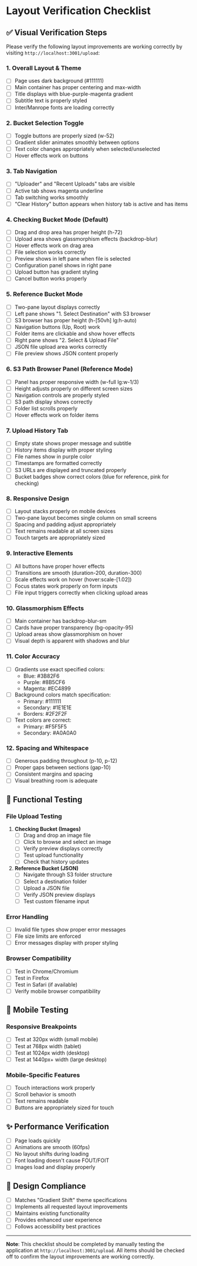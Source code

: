 # Layout Verification Checklist

## ✅ Visual Verification Steps

Please verify the following layout improvements are working correctly by visiting `http://localhost:3001/upload`:

### 1. **Overall Layout & Theme**
- [ ] Page uses dark background (#111111)
- [ ] Main container has proper centering and max-width
- [ ] Title displays with blue-purple-magenta gradient
- [ ] Subtitle text is properly styled
- [ ] Inter/Manrope fonts are loading correctly

### 2. **Bucket Selection Toggle**
- [ ] Toggle buttons are properly sized (w-52)
- [ ] Gradient slider animates smoothly between options
- [ ] Text color changes appropriately when selected/unselected
- [ ] Hover effects work on buttons

### 3. **Tab Navigation**
- [ ] "Uploader" and "Recent Uploads" tabs are visible
- [ ] Active tab shows magenta underline
- [ ] Tab switching works smoothly
- [ ] "Clear History" button appears when history tab is active and has items

### 4. **Checking Bucket Mode (Default)**
- [ ] Drag and drop area has proper height (h-72)
- [ ] Upload area shows glassmorphism effects (backdrop-blur)
- [ ] Hover effects work on drag area
- [ ] File selection works correctly
- [ ] Preview shows in left pane when file is selected
- [ ] Configuration panel shows in right pane
- [ ] Upload button has gradient styling
- [ ] Cancel button works properly

### 5. **Reference Bucket Mode**
- [ ] Two-pane layout displays correctly
- [ ] Left pane shows "1. Select Destination" with S3 browser
- [ ] S3 browser has proper height (h-[50vh] lg:h-auto)
- [ ] Navigation buttons (Up, Root) work
- [ ] Folder items are clickable and show hover effects
- [ ] Right pane shows "2. Select & Upload File"
- [ ] JSON file upload area works correctly
- [ ] File preview shows JSON content properly

### 6. **S3 Path Browser Panel (Reference Mode)**
- [ ] Panel has proper responsive width (w-full lg:w-1/3)
- [ ] Height adjusts properly on different screen sizes
- [ ] Navigation controls are properly styled
- [ ] S3 path display shows correctly
- [ ] Folder list scrolls properly
- [ ] Hover effects work on folder items

### 7. **Upload History Tab**
- [ ] Empty state shows proper message and subtitle
- [ ] History items display with proper styling
- [ ] File names show in purple color
- [ ] Timestamps are formatted correctly
- [ ] S3 URLs are displayed and truncated properly
- [ ] Bucket badges show correct colors (blue for reference, pink for checking)

### 8. **Responsive Design**
- [ ] Layout stacks properly on mobile devices
- [ ] Two-pane layout becomes single column on small screens
- [ ] Spacing and padding adjust appropriately
- [ ] Text remains readable at all screen sizes
- [ ] Touch targets are appropriately sized

### 9. **Interactive Elements**
- [ ] All buttons have proper hover effects
- [ ] Transitions are smooth (duration-200, duration-300)
- [ ] Scale effects work on hover (hover:scale-[1.02])
- [ ] Focus states work properly on form inputs
- [ ] File input triggers correctly when clicking upload areas

### 10. **Glassmorphism Effects**
- [ ] Main container has backdrop-blur-sm
- [ ] Cards have proper transparency (bg-opacity-95)
- [ ] Upload areas show glassmorphism on hover
- [ ] Visual depth is apparent with shadows and blur

### 11. **Color Accuracy**
- [ ] Gradients use exact specified colors:
  - Blue: #3B82F6
  - Purple: #8B5CF6
  - Magenta: #EC4899
- [ ] Background colors match specification:
  - Primary: #111111
  - Secondary: #1E1E1E
  - Borders: #2F2F2F
- [ ] Text colors are correct:
  - Primary: #F5F5F5
  - Secondary: #A0A0A0

### 12. **Spacing and Whitespace**
- [ ] Generous padding throughout (p-10, p-12)
- [ ] Proper gaps between sections (gap-10)
- [ ] Consistent margins and spacing
- [ ] Visual breathing room is adequate

## 🔧 Functional Testing

### File Upload Testing
1. **Checking Bucket (Images)**
   - [ ] Drag and drop an image file
   - [ ] Click to browse and select an image
   - [ ] Verify preview displays correctly
   - [ ] Test upload functionality
   - [ ] Check that history updates

2. **Reference Bucket (JSON)**
   - [ ] Navigate through S3 folder structure
   - [ ] Select a destination folder
   - [ ] Upload a JSON file
   - [ ] Verify JSON preview displays
   - [ ] Test custom filename input

### Error Handling
- [ ] Invalid file types show proper error messages
- [ ] File size limits are enforced
- [ ] Error messages display with proper styling

### Browser Compatibility
- [ ] Test in Chrome/Chromium
- [ ] Test in Firefox
- [ ] Test in Safari (if available)
- [ ] Verify mobile browser compatibility

## 📱 Mobile Testing

### Responsive Breakpoints
- [ ] Test at 320px width (small mobile)
- [ ] Test at 768px width (tablet)
- [ ] Test at 1024px width (desktop)
- [ ] Test at 1440px+ width (large desktop)

### Mobile-Specific Features
- [ ] Touch interactions work properly
- [ ] Scroll behavior is smooth
- [ ] Text remains readable
- [ ] Buttons are appropriately sized for touch

## ✨ Performance Verification

- [ ] Page loads quickly
- [ ] Animations are smooth (60fps)
- [ ] No layout shifts during loading
- [ ] Font loading doesn't cause FOUT/FOIT
- [ ] Images load and display properly

## 🎯 Design Compliance

- [ ] Matches "Gradient Shift" theme specifications
- [ ] Implements all requested layout improvements
- [ ] Maintains existing functionality
- [ ] Provides enhanced user experience
- [ ] Follows accessibility best practices

---

**Note**: This checklist should be completed by manually testing the application at `http://localhost:3001/upload`. All items should be checked off to confirm the layout improvements are working correctly.
